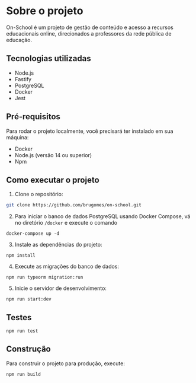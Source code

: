 # Sobre o projeto
On-School é um projeto de gestão de conteúdo e acesso a recursos educacionais online, direcionados a professores da rede pública de educação.


## Tecnologias utilizadas
  - Node.js
  - Fastify
  - PostgreSQL
  - Docker
  - Jest


##  Pré-requisitos 
Para rodar o projeto localmente, você precisará ter instalado em sua máquina:

- Docker
- Node.js (versão 14 ou superior)
- Npm

## Como executar o projeto
1. Clone o repositório:
```sh
git clone https://github.com/brugomes/on-school.git
```

2. Para iniciar o banco de dados PostgreSQL usando Docker Compose, vá no diretório ```/docker``` e execute o comando
```
docker-compose up -d
```

3. Instale as dependências do projeto:
```
npm install
```

4. Execute as migrações do banco de dados:
```
npm run typeorm migration:run
```

5. Inicie o servidor de desenvolvimento:
```
npm run start:dev
```

## Testes
```
npm run test
```

## Construção
Para construir o projeto para produção, execute:
```
npm run build
```
